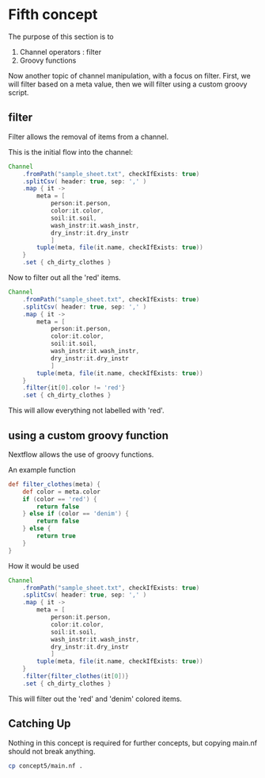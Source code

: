 # Fifth concept

The purpose of this section is to 
1. Channel operators : filter
2. Groovy functions

Now another topic of channel manipulation, with a focus on filter. First, we will filter based on a meta value, then we will filter using a custom groovy script.

## filter

Filter allows the removal of items from a channel.

This is the initial flow into the channel:
```groovy
Channel
    .fromPath("sample_sheet.txt", checkIfExists: true)
    .splitCsv( header: true, sep: ',' )
    .map { it ->
        meta = [
            person:it.person,
            color:it.color,
            soil:it.soil,
            wash_instr:it.wash_instr,
            dry_instr:it.dry_instr
            ]
        tuple(meta, file(it.name, checkIfExists: true))
    }
    .set { ch_dirty_clothes }
```

Now to filter out all the 'red' items.
```groovy
Channel
    .fromPath("sample_sheet.txt", checkIfExists: true)
    .splitCsv( header: true, sep: ',' )
    .map { it ->
        meta = [
            person:it.person,
            color:it.color,
            soil:it.soil,
            wash_instr:it.wash_instr,
            dry_instr:it.dry_instr
            ]
        tuple(meta, file(it.name, checkIfExists: true))
    }
    .filter{it[0].color != 'red'}
    .set { ch_dirty_clothes }
```

This will allow everything not labelled with 'red'.

## using a custom groovy function

Nextflow allows the use of groovy functions.


An example function
```groovy
def filter_clothes(meta) {
    def color = meta.color
    if (color == 'red') {
        return false
    } else if (color == 'denim') {
        return false
    } else {
        return true
    }
}
```

How it would be used
```groovy
Channel
    .fromPath("sample_sheet.txt", checkIfExists: true)
    .splitCsv( header: true, sep: ',' )
    .map { it ->
        meta = [
            person:it.person,
            color:it.color,
            soil:it.soil,
            wash_instr:it.wash_instr,
            dry_instr:it.dry_instr
            ]
        tuple(meta, file(it.name, checkIfExists: true))
    }
    .filter{filter_clothes(it[0])}
    .set { ch_dirty_clothes }
```

This will filter out the 'red' and 'denim' colored items.

## Catching Up

Nothing in this concept is required for further concepts, but copying main.nf should not break anything.

```bash
cp concept5/main.nf .
```